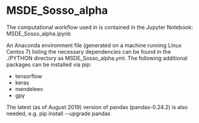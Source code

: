 # MSDE_Sosso_alpha

The computational workflow used in <MSDE paper> is contained in the Jupyter Notebook: MSDE_Sosso_alpha.ipynb

An Anaconda environment file (generated on a machine running Linux Centos 7) listing the necessary dependencies can be
found in the ./PYTHON directory as MSDE_Sosso_alpha.yml. The following additional packages can be installed  via pip:
- tensorflow
- keras
- mendeleev
- gpy

The latest (as of August 2019) version of pandas (pandas-0.24.2) is also needed, e.g.
pip install --upgrade pandas 

